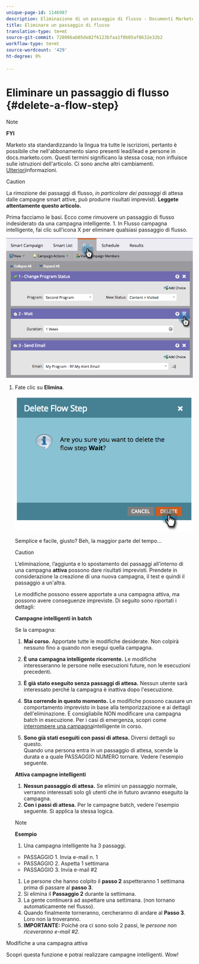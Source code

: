 ```yaml
---
unique-page-id: 1146987
description: Eliminazione di un passaggio di flusso - Documenti Marketo - Documentazione prodotto
title: Eliminare un passaggio di flusso
translation-type: tm+mt
source-git-commit: 728066ab05de82f6123bfaa1f0b05af8632e32b2
workflow-type: tm+mt
source-wordcount: '429'
ht-degree: 0%

---
```



# Eliminare un passaggio di flusso {#delete-a-flow-step}

>[!NOTE]
>
>**FYI**
>
>Marketo sta standardizzando la lingua tra tutte le iscrizioni, pertanto è possibile che nell&#39;abbonamento siano presenti lead/lead e persone in docs.marketo.com. Questi termini significano la stessa cosa; non influisce sulle istruzioni dell&#39;articolo. Ci sono anche altri cambiamenti. [Ulteriori](http://docs.marketo.com/display/DOCS/Updates+to+Marketo+Terminology)informazioni.

>[!CAUTION]
>
>La rimozione dei passaggi di flusso, *in particolare dei passaggi* di attesa dalle campagne smart attive, può produrre risultati imprevisti. **Leggete attentamente questo articolo.**

Prima facciamo le basi. Ecco come rimuovere un passaggio di flusso indesiderato da una campagna intelligente. 1. In Flusso campagna intelligente, fai clic sull’icona X per eliminare qualsiasi passaggio di flusso.

![](assets/image2014-9-22-13-3a52-3a20.png)

1. Fate clic su **Elimina**.

   ![](assets/image2014-9-22-13-3a55-3a25.png)

   Semplice e facile, giusto? Beh, la maggior parte del tempo...

   >[!CAUTION]
   >
   >L’eliminazione, l’aggiunta e lo spostamento dei passaggi all’interno di una campagna **attiva** possono dare risultati imprevisti. Prendete in considerazione la creazione di una nuova campagna, il test e quindi il passaggio a un&#39;altra.

   Le modifiche possono essere apportate a una campagna attiva, ma possono avere conseguenze impreviste. Di seguito sono riportati i dettagli:

   **Campagne intelligenti in batch**

   Se la campagna:

   1. **Mai corso.** Apportate tutte le modifiche desiderate. Non colpirà nessuno fino a quando non esegui quella campagna.
   1. **È una campagna intelligente ricorrente.** Le modifiche interesseranno le persone nelle esecuzioni future, non le esecuzioni precedenti.
   1. **È già stato eseguito senza passaggi di attesa.** Nessun utente sarà interessato perché la campagna è inattiva dopo l&#39;esecuzione.
   1. **Sta correndo in questo momento.** Le modifiche possono causare un comportamento imprevisto in base alla temporizzazione e ai dettagli dell&#39;eliminazione. È consigliabile NON modificare una campagna batch in esecuzione. Per i casi di emergenza, scopri come [interrompere una campagna](../../../../product-docs/core-marketo-concepts/smart-campaigns/using-smart-campaigns/abort-a-smart-campaign.md)intelligente in corso.

   1. **Sono già stati eseguiti con passi di attesa.** Diversi dettagli su questo.\
      Quando una persona entra in un passaggio di attesa, scende la durata e a quale PASSAGGIO NUMERO tornare. Vedere l&#39;esempio seguente.

   **Attiva campagne intelligenti**

   1. **Nessun passaggio di attesa.** Se elimini un passaggio normale, verranno interessati solo gli utenti che in futuro avranno eseguito la campagna.
   1. **Con i passi di attesa.** Per le campagne batch, vedere l&#39;esempio seguente. Si applica la stessa logica.

   >[!NOTE]
   >
   >**Esempio**
   >
   >    
   >    
   >1. Una campagna intelligente ha 3 passaggi.
   >
   >   * PASSAGGIO 1. Invia e-mail n. 1
   >   * PASSAGGIO 2. Aspetta 1 settimana
   >   * PASSAGGIO 3. Invia e-mail #2
   >
   >1. Le persone che hanno colpito il **passo 2** aspetteranno 1 settimana prima di passare al **passo 3**.
   >1. Si elimina il **Passaggio 2** durante la settimana.
   >1. La gente continuerà ad aspettare una settimana. (non tornano automaticamente nel flusso).
   >1. Quando finalmente torneranno, cercheranno di andare al **Passo 3**. Loro non la troveranno.
   >1. **IMPORTANTE:** Poiché ora ci sono solo 2 passi, le *persone non riceveranno e-mail #2.*


Modifiche a una campagna attiva

Scopri questa funzione e potrai realizzare campagne intelligenti. Wow!

